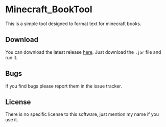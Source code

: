 # Minecraft_BookTool #

This is a simple tool designed to format text for minecraft books.

## Download ##

You can download the latest release [here](/releases/latest).
Just download the `.jar` file and run it.

## Bugs ##

If you find bugs please report them in the issue tracker.

## License ##

There is no specific license to this software, just mention my name if you use it.
